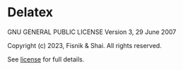# Delatex

GNU GENERAL PUBLIC LICENSE
   Version 3, 29 June 2007

Copyright (c) 2023, Fisnik & Shai. All rights reserved.

See [license](LICENSE) for full details.
